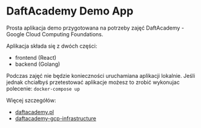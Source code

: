 # DaftAcademy Demo App

Prosta aplikacja demo przygotowana na potrzeby zajęć DaftAcademy - Google Cloud Computing Foundations. 

Aplikacja składa się z dwóch części:
- frontend (React)
- backend  (Golang)


Podczas zajęć nie będzie konieczności uruchamiana aplikacji lokalnie. Jeśli jednak chciałbyś przetestować aplikacje możesz to zrobić wykonujac polecenie:  `docker-compose up`


Więcej szczegółów: 
 - [daftacademy.pl](https://daftacademy.pl/courses/ZPptVZ)
 - [daftacademy-gcp-infrastructure](https://github.com/randrusiak/daftacademy-gcp-infrastructure)

 

## 